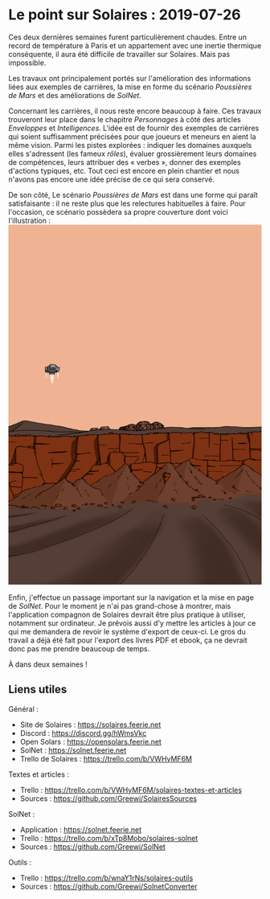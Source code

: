# Le point sur Solaires : 2019-07-26

Ces deux dernières semaines furent particulièrement chaudes. Entre un record de température à Paris et un appartement avec une inertie thermique conséquente, il aura été difficile de travailler sur Solaires. Mais pas impossible.

Les travaux ont principalement portés sur l'amélioration des informations liées aux exemples de carrières, la mise en forme du scénario *Poussières de Mars* et des améliorations de *SolNet*.

Concernant les carrières, il nous reste encore beaucoup à faire. Ces travaux trouveront leur place dans le chapitre *Personnages* à côté des articles *Enveloppes* et *Intelligences*. L'idée est de fournir des exemples de carrières qui soient suffisamment précisées pour que joueurs et meneurs en aient la même vision. Parmi les pistes explorées : indiquer les domaines auxquels elles s'adressent (les fameux *rôles*), évaluer grossièrement leurs domaines de compétences, leurs attribuer des « verbes », donner des exemples d'actions typiques, etc. Tout ceci est encore en plein chantier et nous n'avons pas encore une idée précise de ce qui sera conservé.

De son côté, Le scénario *Poussières de Mars* est dans une forme qui paraît satisfaisante : il ne reste plus que les relectures habituelles à faire. Pour l'occasion, ce scénario possèdera sa propre couverture dont voici l'illustration : ![Dessin : Couverture de Poussières de Mars](./illustrations/couverture_poussieres_de_mars.png)

Enfin, j'effectue un passage important sur la navigation et la mise en page de *SolNet*. Pour le moment je n'ai pas grand-chose à montrer, mais l'application compagnon de Solaires devrait être plus pratique à utiliser, notamment sur ordinateur. Je prévois aussi d'y mettre les articles à jour ce qui me demandera de revoir le système d'export de ceux-ci. Le gros du travail a déjà été fait pour l'export des livres PDF et ebook, ça ne devrait donc pas me prendre beaucoup de temps.

À dans deux semaines !

## Liens utiles

Général :
* Site de Solaires : https://solaires.feerie.net
* Discord : https://discord.gg/hWmsVkc
* Open Solars : https://opensolars.feerie.net
* SolNet : https://solnet.feerie.net
* Trello de Solaires : https://trello.com/b/VWHyMF6M

Textes et articles :
* Trello : https://trello.com/b/VWHyMF6M/solaires-textes-et-articles
* Sources : https://github.com/Greewi/SolairesSources

SolNet :
* Application : https://solnet.feerie.net
* Trello : https://trello.com/b/xTp8Mobo/solaires-solnet
* Sources : https://github.com/Greewi/SolNet

Outils :
* Trello : https://trello.com/b/wnaY1rNs/solaires-outils
* Sources : https://github.com/Greewi/SolnetConverter
